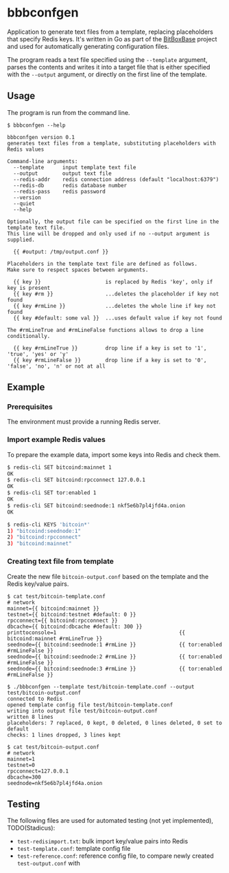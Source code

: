 # bbbconfgen

Application to generate text files from a template, replacing placeholders that specify Redis keys.
It's written in Go as part of the [BitBoxBase](https://github.com/digitalbitbox/bitbox-base) project and used for automatically generating configuration files.

The program reads a text file specified using the `--template` argument, parses the contents and writes it into a target file that is either specified with the `--output` argument, or directly on the first line of the template.

## Usage

The program is run from the command line.

```console
$ bbbconfgen --help

bbbconfgen version 0.1
generates text files from a template, substituting placeholders with Redis values

Command-line arguments:
  --template      input template text file
  --output        output text file
  --redis-addr    redis connection address (default "localhost:6379")
  --redis-db      redis database number
  --redis-pass    redis password
  --version
  --quiet
  --help

Optionally, the output file can be specified on the first line in the template text file.
This line will be dropped and only used if no --output argument is supplied.

  {{ #output: /tmp/output.conf }}

Placeholders in the template text file are defined as follows.
Make sure to respect spaces between arguments.

  {{ key }}                     is replaced by Redis 'key', only if key is present
  {{ key #rm }}                 ...deletes the placeholder if key not found
  {{ key #rmLine }}             ...deletes the whole line if key not found
  {{ key #default: some val }}  ...uses default value if key not found

The #rmLineTrue and #rmLineFalse functions allows to drop a line conditionally.

  {{ key #rmLineTrue }}         drop line if a key is set to '1', 'true', 'yes' or 'y'
  {{ key #rmLineFalse }}        drop line if a key is set to '0', 'false', 'no', 'n' or not at all
```

## Example

### Prerequisites

The environment must provide a running Redis server.

### Import example Redis values

To prepare the example data, import some keys into Redis and check them.

```bash
$ redis-cli SET bitcoind:mainnet 1
OK
$ redis-cli SET bitcoind:rpcconnect 127.0.0.1
OK
$ redis-cli SET tor:enabled 1
OK
$ redis-cli SET bitcoind:seednode:1 nkf5e6b7pl4jfd4a.onion
OK

$ redis-cli KEYS 'bitcoin*'
1) "bitcoind:seednode:1"
2) "bitcoind:rpcconnect"
3) "bitcoind:mainnet"
```

### Creating text file from template

Create the new file `bitcoin-output.conf` based on the template and the Redis key/value pairs.

```console
$ cat test/bitcoin-template.conf
# network
mainnet={{ bitcoind:mainnet }}
testnet={{ bitcoind:testnet #default: 0 }}
rpcconnect={{ bitcoind:rpcconnect }}
dbcache={{ bitcoind:dbcache #default: 300 }}
printtoconsole=1                                        {{ bitcoind:mainnet #rmLineTrue }}
seednode={{ bitcoind:seednode:1 #rmLine }}              {{ tor:enabled #rmLineFalse }}
seednode={{ bitcoind:seednode:2 #rmLine }}              {{ tor:enabled #rmLineFalse }}
seednode={{ bitcoind:seednode:3 #rmLine }}              {{ tor:enabled #rmLineFalse }}

$ ./bbbconfgen --template test/bitcoin-template.conf --output test/bitcoin-output.conf
connected to Redis
opened template config file test/bitcoin-template.conf
writing into output file test/bitcoin-output.conf
written 8 lines
placeholders: 7 replaced, 0 kept, 0 deleted, 0 lines deleted, 0 set to default
checks: 1 lines dropped, 3 lines kept

$ cat test/bitcoin-output.conf
# network
mainnet=1
testnet=0
rpcconnect=127.0.0.1
dbcache=300
seednode=nkf5e6b7pl4jfd4a.onion
```

## Testing

The following files are used for automated testing (not yet implemented), TODO(Stadicus):

* `test-redisimport.txt`: bulk import key/value pairs into Redis
* `test-template.conf`: template config file
* `test-reference.conf`: reference config file, to compare newly created `test-output.conf` with
